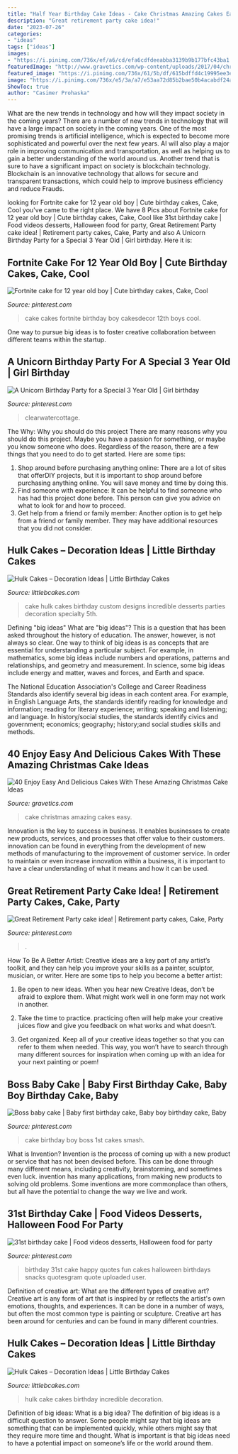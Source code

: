 ```yaml
---
title: "Half Year Birthday Cake Ideas - Cake Christmas Amazing Cakes Easy"
description: "Great retirement party cake idea!"
date: "2023-07-26"
categories:
- "ideas"
tags: ["ideas"]
images:
- "https://i.pinimg.com/736x/ef/a6/cd/efa6cdfdeeabba3139b9b177bfc43ba1.jpg"
featuredImage: "http://www.gravetics.com/wp-content/uploads/2017/04/christmascakes-miamicakes-miamiparties-fondantcakes-christmasparty.jpg"
featured_image: "https://i.pinimg.com/736x/61/5b/df/615bdffd4c19995ee3ef165c5b363a3d--retirement-party-cakes-cake-ideas.jpg"
image: "https://i.pinimg.com/736x/e5/3a/a7/e53aa72d85b2bae50b4acabdf24a3ce5--st-birthday-birthday-fun.jpg"
ShowToc: true
author: "Casimer Prohaska"
---
```



What are the new trends in technology and how will they impact society in the coming years?
There are a number of new trends in technology that will have a large impact on society in the coming years. One of the most promising trends is artificial intelligence, which is expected to become more sophisticated and powerful over the next few years. AI will also play a major role in improving communication and transportation, as well as helping us to gain a better understanding of the world around us. Another trend that is sure to have a significant impact on society is blockchain technology. Blockchain is an innovative technology that allows for secure and transparent transactions, which could help to improve business efficiency and reduce Frauds.

	

		
looking for Fortnite cake for 12 year old boy | Cute birthday cakes, Cake, Cool you've came to the right place. We have 8 Pics about Fortnite cake for 12 year old boy | Cute birthday cakes, Cake, Cool like 31st birthday cake | Food videos desserts, Halloween food for party, Great Retirement Party cake idea! | Retirement party cakes, Cake, Party and also A Unicorn Birthday Party for a Special 3 Year Old | Girl birthday. Here it is:
		
    
## Fortnite Cake For 12 Year Old Boy | Cute Birthday Cakes, Cake, Cool

<img loading=lazy src="https://i.pinimg.com/736x/96/33/82/963382a025df758e2fc49ce1c5ad3846.jpg" onerror="this.onerror=null;this.src='https://tse4.mm.bing.net/th?id=OIP.LPeVdJIX_8zqq3PsUUbUpAHaJ3&amp;pid=15.1';" alt="Fortnite cake for 12 year old boy | Cute birthday cakes, Cake, Cool">

_Source: pinterest.com_

>cake cakes fortnite birthday boy cakesdecor 12th boys cool. 

	

One way to pursue big ideas is to foster creative collaboration between different teams within the startup.

    
## A Unicorn Birthday Party For A Special 3 Year Old | Girl Birthday

<img loading=lazy src="https://i.pinimg.com/736x/ef/a6/cd/efa6cdfdeeabba3139b9b177bfc43ba1.jpg" onerror="this.onerror=null;this.src='https://tse2.mm.bing.net/th?id=OIP.1PWyEJOmMv2YZNmcqegqXAAAAA&amp;pid=15.1';" alt="A Unicorn Birthday Party for a Special 3 Year Old | Girl birthday">

_Source: pinterest.com_

>clearwatercottage. 

	

The Why: Why you should do this project
There are many reasons why you should do this project. Maybe you have a passion for something, or maybe you know someone who does. Regardless of the reason, there are a few things that you need to do to get started. Here are some tips:
1. Shop around before purchasing anything online: There are a lot of sites that offerDIY projects, but it is important to shop around before purchasing anything online. You will save money and time by doing this.
2. Find someone with experience: It can be helpful to find someone who has had this project done before. This person can give you advice on what to look for and how to proceed.
3. Get help from a friend or family member: Another option is to get help from a friend or family member. They may have additional resources that you did not consider.

    
## Hulk Cakes – Decoration Ideas | Little Birthday Cakes

<img loading=lazy src="http://www.littlebcakes.com/wp-content/uploads/2014/01/Hulk-Cake-768x1024.jpg" onerror="this.onerror=null;this.src='https://tse3.mm.bing.net/th?id=OIP.1tinCIVK0lSm-KQ566mV6gHaJ4&amp;pid=15.1';" alt="Hulk Cakes – Decoration Ideas | Little Birthday Cakes">

_Source: littlebcakes.com_

>cake hulk cakes birthday custom designs incredible desserts parties decoration specialty 5th. 

	

Defining "big ideas"
What are "big ideas"? This is a question that has been asked throughout the history of education. The answer, however, is not always so clear.
One way to think of big ideas is as concepts that are essential for understanding a particular subject. For example, in mathematics, some big ideas include numbers and operations, patterns and relationships, and geometry and measurement. In science, some big ideas include energy and matter, waves and forces, and Earth and space.

The National Education Association's College and Career Readiness Standards also identify several big ideas in each content area. For example, in English Language Arts, the standards identify reading for knowledge and information; reading for literary experience; writing; speaking and listening; and language. In history/social studies, the standards identify civics and government; economics; geography; history;and social studies skills and methods.

    
## 40 Enjoy Easy And Delicious Cakes With These Amazing Christmas Cake Ideas

<img loading=lazy src="http://www.gravetics.com/wp-content/uploads/2017/04/christmascakes-miamicakes-miamiparties-fondantcakes-christmasparty.jpg" onerror="this.onerror=null;this.src='https://tse3.mm.bing.net/th?id=OIP.-wANjDSyyQGdf_67UlKaQgHaJQ&amp;pid=15.1';" alt="40 Enjoy Easy And Delicious Cakes With These Amazing Christmas Cake Ideas">

_Source: gravetics.com_

>cake christmas amazing cakes easy. 

	

Innovation is the key to success in business. It enables businesses to create new products, services, and processes that offer value to their customers. innovation can be found in everything from the development of new methods of manufacturing to the improvement of customer service. In order to maintain or even increase innovation within a business, it is important to have a clear understanding of what it means and how it can be used.

    
## Great Retirement Party Cake Idea! | Retirement Party Cakes, Cake, Party

<img loading=lazy src="https://i.pinimg.com/736x/61/5b/df/615bdffd4c19995ee3ef165c5b363a3d--retirement-party-cakes-cake-ideas.jpg" onerror="this.onerror=null;this.src='https://tse2.mm.bing.net/th?id=OIP.SMnQbAhtZR4AY7rKlnLQJQHaHd&amp;pid=15.1';" alt="Great Retirement Party cake idea! | Retirement party cakes, Cake, Party">

_Source: pinterest.com_

>. 

	

How To Be A Better Artist:
Creative ideas are a key part of any artist’s toolkit, and they can help you improve your skills as a painter, sculptor, musician, or writer. Here are some tips to help you become a better artist:
1. Be open to new ideas. When you hear new Creative Ideas, don’t be afraid to explore them. What might work well in one form may not work in another.

2. Take the time to practice. practicing often will help make your creative juices flow and give you feedback on what works and what doesn’t.

3. Get organized. Keep all of your creative ideas together so that you can refer to them when needed. This way, you won’t have to search through many different sources for inspiration when coming up with an idea for your next painting or poem!

    
## Boss Baby Cake | Baby First Birthday Cake, Baby Boy Birthday Cake, Baby

<img loading=lazy src="https://i.pinimg.com/736x/50/71/3e/50713eeff68f1c0d666394e9d4e5f6f2.jpg" onerror="this.onerror=null;this.src='https://tse4.mm.bing.net/th?id=OIP.eQzii79JMjt3dLeGeY3V6AHaJ3&amp;pid=15.1';" alt="Boss baby cake | Baby first birthday cake, Baby boy birthday cake, Baby">

_Source: pinterest.com_

>cake birthday boy boss 1st cakes smash. 

	

What is Invention?
Invention is the process of coming up with a new product or service that has not been devised before. This can be done through many different means, including creativity, brainstorming, and sometimes even luck. invention has many applications, from making new products to solving old problems. Some inventions are more commonplace than others, but all have the potential to change the way we live and work.

    
## 31st Birthday Cake | Food Videos Desserts, Halloween Food For Party

<img loading=lazy src="https://i.pinimg.com/736x/e5/3a/a7/e53aa72d85b2bae50b4acabdf24a3ce5--st-birthday-birthday-fun.jpg" onerror="this.onerror=null;this.src='https://tse3.mm.bing.net/th?id=OIP.WrJ3urewn1hGY7tWYyotDgHaJ6&amp;pid=15.1';" alt="31st birthday cake | Food videos desserts, Halloween food for party">

_Source: pinterest.com_

>birthday 31st cake happy quotes fun cakes halloween birthdays snacks quotesgram quote uploaded user. 

	

Definition of creative art: What are the different types of creative art?
Creative art is any form of art that is inspired by or reflects the artist's own emotions, thoughts, and experiences. It can be done in a number of ways, but often the most common type is painting or sculpture. Creative art has been around for centuries and can be found in many different countries.

    
## Hulk Cakes – Decoration Ideas | Little Birthday Cakes

<img loading=lazy src="http://www.littlebcakes.com/wp-content/uploads/2014/01/Hulk-Cake.jpg" onerror="this.onerror=null;this.src='https://tse3.mm.bing.net/th?id=OIP.S8CWAPx3t4cWlGqMl9xhSwHaFj&amp;pid=15.1';" alt="Hulk Cakes – Decoration Ideas | Little Birthday Cakes">

_Source: littlebcakes.com_

>hulk cake cakes birthday incredible decoration. 

	

Definition of big ideas: What is a big idea?
The definition of big ideas is a difficult question to answer. Some people might say that big ideas are something that can be implemented quickly, while others might say that they require more time and thought. What is important is that big ideas need to have a potential impact on someone’s life or the world around them.

